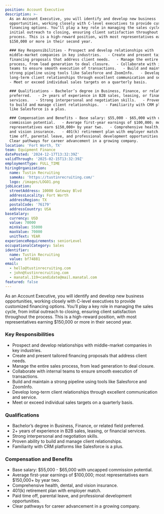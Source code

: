 ```yaml
---
position: Account Executive
description: >-
  As an Account Executive, you will identify and develop new business
  opportunities, working closely with C-level executives to provide customized
  financing options. You’ll play a key role in managing the sales cycle, from
  initial outreach to closing, ensuring client satisfaction throughout the
  process. This is a high-reward position, with most representatives earning
  $150,000 or more in their second year.  

  ### Key Responsibilities - Prospect and develop relationships with
  middle-market companies in key industries.   - Create and present tailored
  financing proposals that address client needs.   - Manage the entire sales
  process, from lead generation to deal closure.   - Collaborate with internal
  teams to ensure smooth execution of transactions.   - Build and maintain a
  strong pipeline using tools like Salesforce and ZoomInfo.   - Develop
  long-term client relationships through excellent communication and service.  
  - Meet or exceed individual sales targets on a quarterly basis.  

  ### Qualifications - Bachelor’s degree in Business, Finance, or related field
  preferred.   - 2+ years of experience in B2B sales, leasing, or financial
  services.   - Strong interpersonal and negotiation skills.   - Proven ability
  to build and manage client relationships.   - Familiarity with CRM platforms
  like Salesforce is a plus.  

  ### Compensation and Benefits - Base salary: $55,000 - $65,000 with uncapped
  commission potential.   - Average first-year earnings of $100,000; most
  representatives earn $150,000+ by year two.   - Comprehensive health, dental,
  and vision insurance.   - 401(k) retirement plan with employer match.   - Paid
  time off, parental leave, and professional development opportunities.   -
  Clear pathways for career advancement in a growing company.
location: 'Fort Worth, TX'
team: Equipment Finance
datePosted: '2024-12-17T13:32:39Z'
validThrough: '2025-02-15T13:32:39Z'
employmentType: FULL_TIME
hiringOrganization:
  name: Tustin Recruiting
  sameAs: 'https://tustinrecruiting.com/'
  logo: /images/LOGO1.png
jobLocation:
  streetAddress: 10000 Gateway Blvd
  addressLocality: Fort Worth
  addressRegion: TX
  postalCode: '76179'
  addressCountry: USA
baseSalary:
  currency: USD
  value: 70000
  minValue: 55000
  maxValue: 70000
  unitText: YEAR
experienceRequirements: seniorLevel
occupationalCategory: Sales
identifier:
  name: Tustin Recruiting
  value: bf74881
email:
  - hello@tustinrecruiting.com
  - john@tustinrecruiting.com
  - manatal.119+candidate@mail.manatal.com
featured: false
---
```


As an Account Executive, you will identify and develop new business opportunities, working closely with C-level executives to provide customized financing options. You’ll play a key role in managing the sales cycle, from initial outreach to closing, ensuring client satisfaction throughout the process. This is a high-reward position, with most representatives earning $150,000 or more in their second year.  

### Key Responsibilities
- Prospect and develop relationships with middle-market companies in key industries.  
- Create and present tailored financing proposals that address client needs.  
- Manage the entire sales process, from lead generation to deal closure.  
- Collaborate with internal teams to ensure smooth execution of transactions.  
- Build and maintain a strong pipeline using tools like Salesforce and ZoomInfo.  
- Develop long-term client relationships through excellent communication and service.  
- Meet or exceed individual sales targets on a quarterly basis.  

### Qualifications
- Bachelor’s degree in Business, Finance, or related field preferred.  
- 2+ years of experience in B2B sales, leasing, or financial services.  
- Strong interpersonal and negotiation skills.  
- Proven ability to build and manage client relationships.  
- Familiarity with CRM platforms like Salesforce is a plus.  

### Compensation and Benefits
- Base salary: $55,000 - $65,000 with uncapped commission potential.  
- Average first-year earnings of $100,000; most representatives earn $150,000+ by year two.  
- Comprehensive health, dental, and vision insurance.  
- 401(k) retirement plan with employer match.  
- Paid time off, parental leave, and professional development opportunities.  
- Clear pathways for career advancement in a growing company.  
